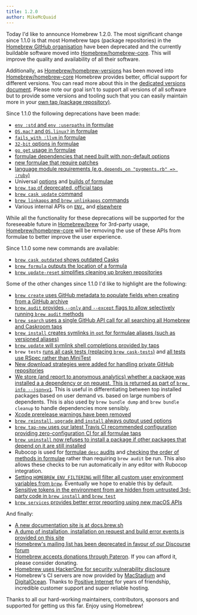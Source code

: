 ```yaml
---
title: 1.2.0
author: MikeMcQuaid
---
```

Today I'd like to announce Homebrew 1.2.0. The most significant change since 1.1.0 is that most Homebrew taps (package repositories) in the [Homebrew GitHub organisation](https://github.com/Homebrew) have been deprecated and the currently buildable software moved into [Homebrew/homebrew-core](https://github.com/Homebrew/homebrew-core). This will improve the quality and availability of all their software.

Additionally, as [Homebrew/homebrew-versions](https://github.com/Homebrew/homebrew-versions) has been moved into [Homebrew/homebrew-core](https://github.com/Homebrew/homebrew-core) Homebrew provides better, official support for different versions. You can read more about this in the [dedicated versions document](http://docs.brew.sh/Versions.html). Please note our goal isn't to support all versions of all software but to provide some versions and tooling such that you can easily maintain more in your [own tap (package repository)](http://docs.brew.sh/How-to-Create-and-Maintain-a-Tap.html).

Since 1.1.0 the following deprecations have been made:

- [`env :std` and `env :userpaths` in formulae](https://github.com/Homebrew/brew/pull/1775)
- [`OS.mac?` and `OS.linux?` in formulae](https://github.com/Homebrew/brew/pull/1674)
- [`fails_with :llvm` in formulae](https://github.com/Homebrew/brew/pull/1673)
- [`32-bit` options in formulae](https://github.com/Homebrew/brew/pull/1698)
- [`go get` usage in formulae](https://github.com/Homebrew/brew/pull/2562)
- [formulae dependencies that need built with non-default options](https://github.com/Homebrew/brew/pull/2482)
- [new formulae that require patches](https://github.com/Homebrew/brew/pull/2479)
- [language module requirements (e.g. `depends_on "pygments.rb" => :ruby`)](https://github.com/Homebrew/brew/pull/2473)
- Universal [options](https://github.com/Homebrew/brew/pull/1844) and [builds of formulae](https://github.com/Homebrew/brew/pull/2477)
- [`brew tap` of deprecated, official taps](https://github.com/Homebrew/brew/pull/2480)
- [`brew cask update` command](https://github.com/Homebrew/brew/pull/1690)
- [`brew linkapps` and `brew unlinkapps` commands](https://github.com/Homebrew/brew/pull/1808)
- Various internal APIs on [`ENV.`](https://github.com/Homebrew/brew/pull/1701) and [elsewhere](https://github.com/Homebrew/brew/pull/2522)

While all the functionality for these deprecations will be supported for the foreseeable future in [Homebrew/brew](https://github.com/homebrew/brew) for 3rd-party usage, [Homebrew/homebrew-core](https://github.com/Homebrew/homebrew-core) will be removing the use of these APIs from formulae to better improve the user experience.

Since 1.1.0 some new commands are available:

- [`brew cask outdated` shows outdated Casks](https://github.com/Homebrew/brew/pull/2309)
- [`brew formula` outputs the location of a formula](https://github.com/Homebrew/brew/pull/1972)
- [`brew update-reset` simplifies cleaning up broken repositories](https://github.com/Homebrew/brew/pull/1684)

Some of the other changes since 1.1.0 I'd like to highlight are the following:

- [`brew create` uses GitHub metadata to populate fields when creating from a GitHub archive](https://github.com/Homebrew/brew/pull/2481)
- [`brew audit` provides `--only` and `--except` flags to allow selectively running `brew audit` methods](https://github.com/Homebrew/brew/pull/2478)
- [`brew search` uses a single GitHub API call for all searching all Homebrew and Caskroom taps](https://github.com/Homebrew/brew/pull/2540)
- [`brew install` creates symlinks in `opt` for formulae aliases (such as versioned aliases)](https://github.com/Homebrew/brew/pull/1192)
- [`brew update` will symlink shell completions provided by taps](https://github.com/Homebrew/brew/pull/1708)
- `brew tests` [runs all cask tests (replacing `brew cask-tests`)](https://github.com/Homebrew/brew/pull/2260) and [all tests use RSpec rather than MiniTest](https://github.com/Homebrew/brew/pull/2233)
- [New download strategies were added for handling private GitHub repositories](https://github.com/Homebrew/brew/pull/1763)
- [We store (and report to anonymous analytics) whether a package was installed a a dependency or on request. This is returned as part of `brew info --json=v1`](https://github.com/Homebrew/brew/pull/1813). This is useful in differentiating between top installed packages based on user demand vs. based on large numbers of dependents. This is also used by `brew bundle dump` and `brew bundle cleanup` to handle dependencies more sensibly.
- [Xcode prerelease warnings have been removed](https://github.com/Homebrew/brew/pull/1710)
- [`brew reinstall`, `upgrade` and `install` always output used options](https://github.com/Homebrew/brew/pull/1642)
- [`brew tap-new` uses our latest Travis CI recommended configuration providing zero-configuration CI for all formulae taps](https://github.com/Homebrew/brew/pull/1608)
- [`brew uninstall` now refuses to install a package if other packages that depend on it are still installed](https://github.com/Homebrew/brew/pull/1082)
- Rubocop is used for [formulae `desc` audits](https://github.com/Homebrew/brew/pull/2242) and [checking the order of methods in formulae](https://github.com/Homebrew/brew/pull/2465) rather than requiring `brew audit` be run. This also allows these checks to be run automatically in any editor with Rubocop integration.
- [Setting `HOMEBREW_ENV_FILTERING` will filter all custom user environment variables from `brew`](https://github.com/Homebrew/brew/pull/1753). Eventually we hope to enable this by default.
- [Sensitive tokens in the environment from are hidden from untrusted 3rd-party code in `brew install` and `brew test`](https://github.com/Homebrew/brew/pull/2524)
- [`brew services` provides better error reporting using new macOS APIs](https://github.com/Homebrew/homebrew-services/pull/112)

And finally:

- [A new documentation site is at docs.brew.sh](http://docs.brew.sh)
- [A dump of installation, installation on request and build error events is provided on this site](https://brew.sh/analytics/)
- [Homebrew's mailing list has been deprecated in favour of our Discourse forum](https://discourse.brew.sh)
- [Homebrew accepts donations through Pateron](https://www.patreon.com/homebrew). If you can afford it, please consider donating.
- [Homebrew uses HackerOne for security vulnerability disclosure](https://hackerone.com/homebrew/)
- Homebrew's CI servers are now provided by [MacStadium](https://www.macstadium.com/) and [DigitalOcean](https://m.do.co/c/7e39c35d5581). Thanks to [Positive Internet](http://www.positive-internet.com) for years of friendship, incredible customer support and super reliable hosting.

Thanks to all our hard-working maintainers, contributors, sponsors and supported for getting us this far. Enjoy using Homebrew!
